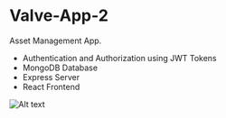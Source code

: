 # Valve-App-2

Asset Management App.

- Authentication and Authorization using JWT Tokens
- MongoDB Database 
- Express Server 
- React Frontend 

![Alt text](/screenshots/.jpg?raw=true "Optional Title")

